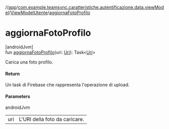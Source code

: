//[app](../../../index.md)/[com.example.teamsync.caratteristiche.autentificazione.data.viewModel](../index.md)/[ViewModelUtente](index.md)/[aggiornaFotoProfilo](aggiorna-foto-profilo.md)

# aggiornaFotoProfilo

[androidJvm]\
fun [aggiornaFotoProfilo](aggiorna-foto-profilo.md)(uri: [Uri](https://developer.android.com/reference/kotlin/android/net/Uri.html)): Task&lt;[Uri](https://developer.android.com/reference/kotlin/android/net/Uri.html)&gt;

Carica una foto profilo.

#### Return

Un task di Firebase che rappresenta l'operazione di upload.

#### Parameters

androidJvm

| | |
|---|---|
| uri | L'URI della foto da caricare. |
